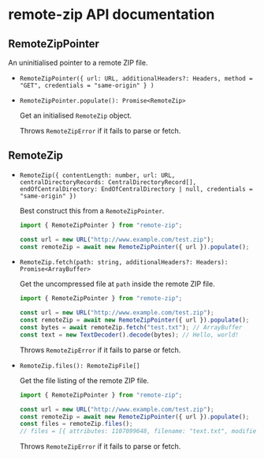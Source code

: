 # remote-zip API documentation

## RemoteZipPointer

An uninitialised pointer to a remote ZIP file.

- `RemoteZipPointer({ url: URL, additionalHeaders?: Headers, method = "GET", credentials = "same-origin" } )`

- `RemoteZipPointer.populate(): Promise<RemoteZip>`

  Get an initialised `RemoteZip` object.

  Throws `RemoteZipError` if it fails to parse or fetch.

## RemoteZip

- `RemoteZip({ contentLength: number, url: URL, centralDirectoryRecords: CentralDirectoryRecord[], endOfCentralDirectory: EndOfCentralDirectory | null, credentials = "same-origin" })`

  Best construct this from a `RemoteZipPointer`.

  ```ts
  import { RemoteZipPointer } from "remote-zip";

  const url = new URL("http://www.example.com/test.zip");
  const remoteZip = await new RemoteZipPointer({ url }).populate();
  ```

- `RemoteZip.fetch(path: string, additionalHeaders?: Headers): Promise<ArrayBuffer>`

  Get the uncompressed file at `path` inside the remote ZIP file.

  ```ts
  import { RemoteZipPointer } from "remote-zip";

  const url = new URL("http://www.example.com/test.zip");
  const remoteZip = await new RemoteZipPointer({ url }).populate();
  const bytes = await remoteZip.fetch("test.txt"); // ArrayBuffer
  const text = new TextDecoder().decode(bytes); // Hello, world!
  ```

  Throws `RemoteZipError` if it fails to parse or fetch.

- `RemoteZip.files(): RemoteZipFile[]`

  Get the file listing of the remote ZIP file.

  ```ts
  import { RemoteZipPointer } from "remote-zip";

  const url = new URL("http://www.example.com/test.zip");
  const remoteZip = await new RemoteZipPointer({ url }).populate();
  const files = remoteZip.files();
  // files = [{ attributes: 1107099648, filename: "text.txt", modified: "2021-06-17T12:28:02", size: 14 }]
  ```

  Throws `RemoteZipError` if it fails to parse or fetch.
